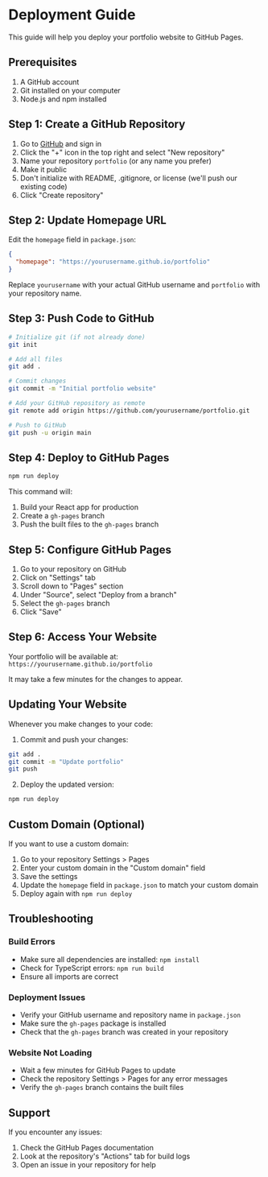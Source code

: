 # Deployment Guide

This guide will help you deploy your portfolio website to GitHub Pages.

## Prerequisites

1. A GitHub account
2. Git installed on your computer
3. Node.js and npm installed

## Step 1: Create a GitHub Repository

1. Go to [GitHub](https://github.com) and sign in
2. Click the "+" icon in the top right and select "New repository"
3. Name your repository `portfolio` (or any name you prefer)
4. Make it public
5. Don't initialize with README, .gitignore, or license (we'll push our existing code)
6. Click "Create repository"

## Step 2: Update Homepage URL

Edit the `homepage` field in `package.json`:

```json
{
  "homepage": "https://yourusername.github.io/portfolio"
}
```

Replace `yourusername` with your actual GitHub username and `portfolio` with your repository name.

## Step 3: Push Code to GitHub

```bash
# Initialize git (if not already done)
git init

# Add all files
git add .

# Commit changes
git commit -m "Initial portfolio website"

# Add your GitHub repository as remote
git remote add origin https://github.com/yourusername/portfolio.git

# Push to GitHub
git push -u origin main
```

## Step 4: Deploy to GitHub Pages

```bash
npm run deploy
```

This command will:
1. Build your React app for production
2. Create a `gh-pages` branch
3. Push the built files to the `gh-pages` branch

## Step 5: Configure GitHub Pages

1. Go to your repository on GitHub
2. Click on "Settings" tab
3. Scroll down to "Pages" section
4. Under "Source", select "Deploy from a branch"
5. Select the `gh-pages` branch
6. Click "Save"

## Step 6: Access Your Website

Your portfolio will be available at:
`https://yourusername.github.io/portfolio`

It may take a few minutes for the changes to appear.

## Updating Your Website

Whenever you make changes to your code:

1. Commit and push your changes:
```bash
git add .
git commit -m "Update portfolio"
git push
```

2. Deploy the updated version:
```bash
npm run deploy
```

## Custom Domain (Optional)

If you want to use a custom domain:

1. Go to your repository Settings > Pages
2. Enter your custom domain in the "Custom domain" field
3. Save the settings
4. Update the `homepage` field in `package.json` to match your custom domain
5. Deploy again with `npm run deploy`

## Troubleshooting

### Build Errors
- Make sure all dependencies are installed: `npm install`
- Check for TypeScript errors: `npm run build`
- Ensure all imports are correct

### Deployment Issues
- Verify your GitHub username and repository name in `package.json`
- Make sure the `gh-pages` package is installed
- Check that the `gh-pages` branch was created in your repository

### Website Not Loading
- Wait a few minutes for GitHub Pages to update
- Check the repository Settings > Pages for any error messages
- Verify the `gh-pages` branch contains the built files

## Support

If you encounter any issues:
1. Check the GitHub Pages documentation
2. Look at the repository's "Actions" tab for build logs
3. Open an issue in your repository for help 